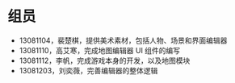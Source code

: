 # 组员
* 13081104，裴楚棋，提供美术素材，包括人物、场景和界面编辑器
* 13081110，高艾寒，完成地图编辑器 UI 组件的编写
* 13081112，李帆，完成游戏本身的开发，以及地图模块
* 13081203，刘奕薇，完善编辑器的整体逻辑
